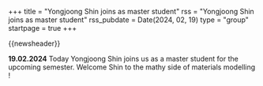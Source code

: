 +++
title       = "Yongjoong Shin joins as master student"
rss         = "Yongjoong Shin joins as master student"
rss_pubdate = Date(2024, 02, 19)
type        = "group"
startpage   = true
+++

{{newsheader}}

**19.02.2024** Today Yongjoong Shin joins us as a master student
for the upcoming semester. Welcome Shin to the mathy side of
materials modelling !
